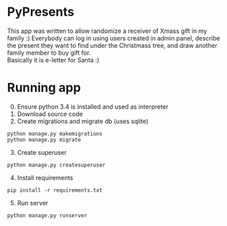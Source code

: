 # PyPresents

This app was written to allow randomize a receiver of Xmass gift in my family :)
Everybody can log in using users created in admin panel, describe the present they want to find under the Christmass tree,
and draw another family member to buy gift for. <br>
Basically it is e-letter for Santa :)

# Running app
0) Ensure python 3.4 is installed and used as interpreter
1) Download source code
2) Create migrations and migrate db (uses sqlite)

```
python manage.py makemigrations
python manage.py migrate
```

3) Create superuser
```
python manage.py createsuperuser
```

4) Install requirements
```
pip install -r requirements.txt
```

5. Run server
```
python manage.py runserver
```

